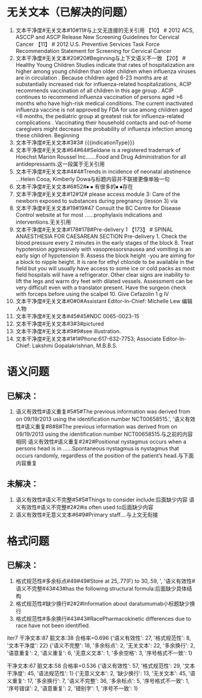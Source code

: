 # 无关文本（已解决的问题）
1. 文本干净度#无关文本#10#11#与上文无连接的无关引用
    【10】 # 2012 ACS, ASCCP and ASCP Release New Screening Guidelines for Cervical Cancer 
    【11】 # 2012 U.S. Preventive Services Task Force Recommendation Statement for Screening for Cervical Cancer
2. 文本干净度#无关文本#20#20#Beginning与上下文语义不一致
    【20】 # Healthy Young Children
     Studies indicate that rates of hospitalization are higher among young children than older children when influenza viruses are in circulation .
     Because children aged 6-23 months are at substantially increased risk for influenza-related hospitalizations, ACIP recommends vaccination of all children in this age group . ACIP continues to recommend influenza vaccination of persons aged >6 months who have high-risk medical conditions.
     The current inactivated influenza vaccine is not approved by FDA for use among children aged <6 months, the pediatric group at greatest risk for influenza-related complications . Vaccinating their household contacts and out-of-home caregivers might decrease the probability of influenza infection among these children.
     Beginning
3. 文本干净度#无关文本#3#3# {{{indicationType}}}
4. 文本干净度#无关文本#64#64#Seldane is a registered trademark of Hoechst Marion Roussel Inc.......Food and Drug Administration for all antidepressants.这一段属于无关引用
5. 文本干净度#无关文本#4#4#Trends in incidence of neonatal abstinence ...Helen Cooa, Kimberly Dowa与标题内容并不联接更像单独一句
6.  文本干净度#无关文本#6#52#⦁ ⦁ 有很多的⦁ ⦁存在
7. 文本干净度#无关文本#12#12# please access module 3: Care of the newborn exposed to substances during pregnancy (lesson 3) via
8. 文本干净度#无关文本#19#19#47 Consult the BC Centre for Disease Control website at for most ......prophylaxis indications and interventions.无关引用
9. 文本干净度#无关文本#178#178#Pre-delivery 1
   【173】 # SPINAL ANAESTHESIA FOR CAESAREAN SECTION
    Pre-delivery 1. Check the blood pressure every 2 minutes in the early stages of the block 8. Treat hypotension aggressively with vasopressorsnausea and vomiting is an early sign of hypotension 9. Assess the block height -you are aiming for a block to nipple height. It is rare for ethyl chloride to be available in the field but you will usually have access to some ice or cold packs as most field hospitals will have a refrigerator. Other clear signs are inability to lift the legs and warm dry feet with dilated vessels. Assessment can be very difficult even with a translator present. Have the surgeon check with forceps before using the scalpel 10. Give Cefazolin 1 g IV
10. 文本干净度#无关文本#0#0#Assistant Editor-In-Chief: Michelle Lew 编辑人物
11. 文本干净度#无关文本#45#45#NDC 0065-0023-15
12. 文本干净度#无关文本#3#3#pictured
13. 文本干净度#无关文本#9#9#see illustration.
14. 文本干净度#无关文本#1#1#Phone:617-632-7753; Associate Editor-In-Chief: Lakshmi Gopalakrishnan, M.B.B.S.

# 语义问题
## 已解决：
1. 语义有效性#语义重复#5#5#The previous information was derived from  on 09/19/2013 using the identification number NCT00658515.', '语义有效性#语义重复#8#8#The previous information was derived from on 09/19/2013 using the identification number NCT00658515.与之前的内容相同
   语义有效性#语义重复#2#2#Positional nystagmus occurs when a persons head is in ......Spontaneous nystagmus is nystagmus that occurs randomly, regardless of the position of the patient’s head.与下面内容重复
## 未解决：
1. 语义有效性#语义不完整#5#5#Things to consider include:后面缺少内容
   语义有效性#语义不完整#2#2#is often used to后面缺少内容 
2. 语义有效性#无意义文本#6#9#Primary staff....与上文无衔接

# 格式问题
##  已解决：  
1. 格式规范性#多余标点#49#49#Store at 25,.77(F)  to 30,.59,  ', '语义有效性#语义不完整#43#43#has the following structural formula:后面缺少具体结构
2. 格式规范性#缺少换行#2#2#Information about daratumumab小标题缺少换行
3. 格式规范性#多余换行#43#43#RacePharmacokinetic differences due to race have not been identified.

iter7
干净文本:87 脏文本:38 合格率=0.696
{'语义有效性': 27, '格式规范性': 8, '文本干净度': 22} {'语义不完整': 18, '多余标点': 2, '无关文本': 22, '多余换行': 2, '语意重复': 2, '语义重复': 6, '无意义文本': 1, '多余空格': 3, '序号格式不一致': 1}

干净文本:67 脏文本:58 合格率=0.536
{'语义有效性': 57, '格式规范性': 29, '文本干净度': 45, '语法规范性': 1} {'无意义文本': 2, '缺少换行': 13, '无关文本': 45, '语义重复': 17, '多余换行': 7, '语义不完整': 36, '多余标点': 5, '序号格式不一致': 1, '序号错误': 2, '语意重复': 2, '错别字': 1, '序号不一致': 1}
